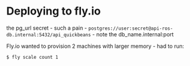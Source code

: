 # Deploying to fly.io

the pg_url secret - such a pain - `postgres://user:secret@api-ros-db.internal:5432/api_quickbeans` - note the db_name.internal:port

Fly.io wanted to provision 2 machines with larger memory - had to run:

``` bash
$ fly scale count 1
```
